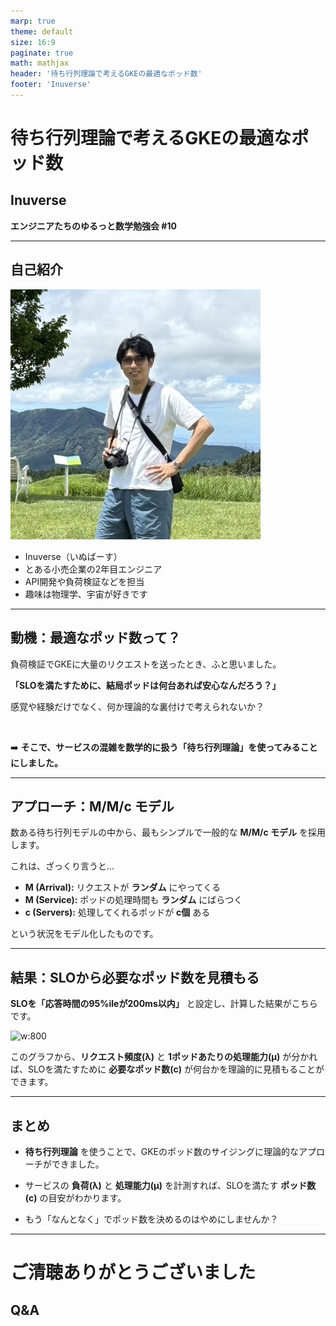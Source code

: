 ```yaml
---
marp: true
theme: default
size: 16:9
paginate: true
math: mathjax
header: '待ち行列理論で考えるGKEの最適なポッド数'
footer: 'Inuverse'
---
```


<!-- _class: lead -->

# 待ち行列理論で考えるGKEの最適なポッド数

## Inuverse

**エンジニアたちのゆるっと数学勉強会 #10**

---

## 自己紹介

![bg right:40% 85% fit](assets/inuverse.jpg) 

- Inuverse（いぬばーす）
- とある小売企業の2年目エンジニア
- API開発や負荷検証などを担当
- 趣味は物理学、宇宙が好きです

---

## 動機：最適なポッド数って？

負荷検証でGKEに大量のリクエストを送ったとき、ふと思いました。

**「SLOを満たすために、結局ポッドは何台あれば安心なんだろう？」**

感覚や経験だけでなく、何か理論的な裏付けで考えられないか？

<br>

➡️ **そこで、サービスの混雑を数学的に扱う「待ち行列理論」を使ってみることにしました。**

---

## アプローチ：M/M/c モデル

数ある待ち行列モデルの中から、最もシンプルで一般的な **M/M/c モデル** を採用します。

これは、ざっくり言うと...

- **M (Arrival):** リクエストが **ランダム** にやってくる
- **M (Service):** ポッドの処理時間も **ランダム** にばらつく
- **c (Servers):** 処理してくれるポッドが **c個** ある

という状況をモデル化したものです。

---

## 結果：SLOから必要なポッド数を見積もる

**SLOを「応答時間の95%ileが200ms以内」** と設定し、計算した結果がこちらです。

![w:800](https://storage.googleapis.com/zenn-user-upload/6ab263fd930e-20250711.png)

このグラフから、**リクエスト頻度(λ)** と **1ポッドあたりの処理能力(μ)** が分かれば、SLOを満たすために **必要なポッド数(c)** が何台かを理論的に見積もることができます。

---

## まとめ

- **待ち行列理論** を使うことで、GKEのポッド数のサイジングに理論的なアプローチができました。

- サービスの **負荷(λ)** と **処理能力(μ)** を計測すれば、SLOを満たす **ポッド数(c)** の目安がわかります。

- もう「なんとなく」でポッド数を決めるのはやめにしませんか？

---

<!-- _class: invert -->

# ご清聴ありがとうございました

## Q&A
